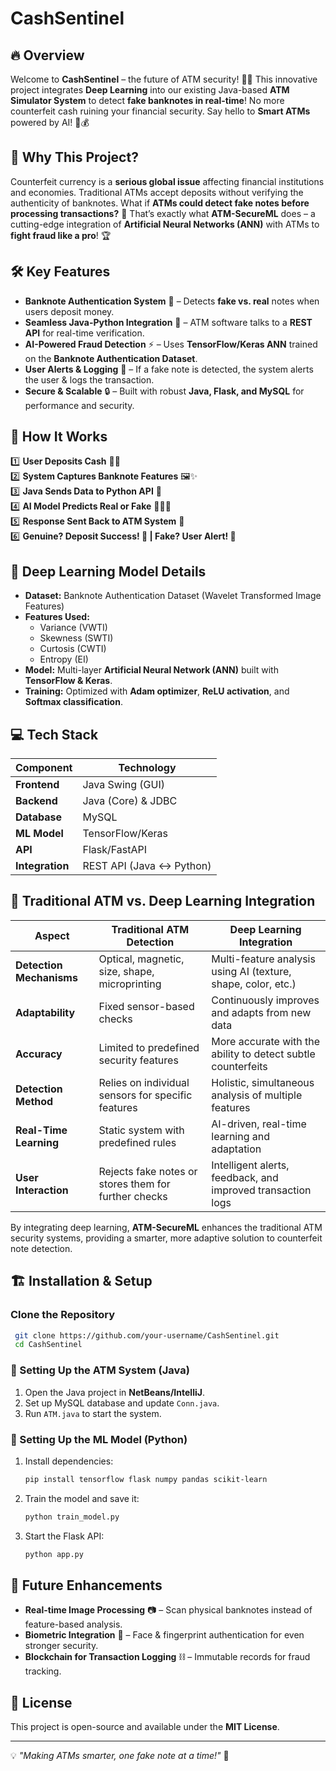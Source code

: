 # CashSentinel
## 🔥 Overview
Welcome to **CashSentinel** – the future of ATM security! 🏦💡 This innovative project integrates **Deep Learning** into our existing Java-based **ATM Simulator System** to detect **fake banknotes in real-time**! No more counterfeit cash ruining your financial security. Say hello to **Smart ATMs** powered by AI! 🤖💰
## 🎯 Why This Project?
Counterfeit currency is a **serious global issue** affecting financial institutions and economies. Traditional ATMs accept deposits without verifying the authenticity of banknotes. What if **ATMs could detect fake notes before processing transactions?** 🤯 That’s exactly what **ATM-SecureML** does – a cutting-edge integration of **Artificial Neural Networks (ANN)** with ATMs to **fight fraud like a pro**! 🏆
## 🛠 Key Features
- **Banknote Authentication System** 🧐 – Detects **fake vs. real** notes when users deposit money.
- **Seamless Java-Python Integration** 🔄 – ATM software talks to a **REST API** for real-time verification.
- **AI-Powered Fraud Detection** ⚡ – Uses **TensorFlow/Keras ANN** trained on the **Banknote Authentication Dataset**.
- **User Alerts & Logging** 📜 – If a fake note is detected, the system alerts the user & logs the transaction.
- **Secure & Scalable** 🔒 – Built with robust **Java, Flask, and MySQL** for performance and security.


## 🚧 How It Works
1️⃣ **User Deposits Cash** 🏧💵  
2️⃣ **System Captures Banknote Features** 🖼️✨  
3️⃣ **Java Sends Data to Python API** 🔗  
4️⃣ **AI Model Predicts Real or Fake** 🧠✅❌  
5️⃣ **Response Sent Back to ATM System** 🚀  
6️⃣ **Genuine? Deposit Success! 🎉 | Fake? User Alert! 🚨**  


## 🔬 Deep Learning Model Details
- **Dataset:** Banknote Authentication Dataset (Wavelet Transformed Image Features)
- **Features Used:**
  - Variance (VWTI)
  - Skewness (SWTI)
  - Curtosis (CWTI)
  - Entropy (EI)
- **Model:** Multi-layer **Artificial Neural Network (ANN)** built with **TensorFlow & Keras**.
- **Training:** Optimized with **Adam optimizer**, **ReLU activation**, and **Softmax classification**.


## 💻 Tech Stack
| Component           | Technology        |
|--------------------|-----------------|
| **Frontend**      | Java Swing (GUI) |
| **Backend**       | Java (Core) & JDBC |
| **Database**      | MySQL            |
| **ML Model**      | TensorFlow/Keras |
| **API**           | Flask/FastAPI    |
| **Integration**   | REST API (Java ↔ Python) |

## 🤖 Traditional ATM vs. Deep Learning Integration

| **Aspect**                | **Traditional ATM Detection**                         | **Deep Learning Integration**                               |
|---------------------------|--------------------------------------------------------|------------------------------------------------------------|
| **Detection Mechanisms**   | Optical, magnetic, size, shape, microprinting          | Multi-feature analysis using AI (texture, shape, color, etc.)|
| **Adaptability**           | Fixed sensor-based checks                             | Continuously improves and adapts from new data              |
| **Accuracy**               | Limited to predefined security features                | More accurate with the ability to detect subtle counterfeits |
| **Detection Method**       | Relies on individual sensors for specific features     | Holistic, simultaneous analysis of multiple features        |
| **Real-Time Learning**     | Static system with predefined rules                    | AI-driven, real-time learning and adaptation                |
| **User Interaction**       | Rejects fake notes or stores them for further checks   | Intelligent alerts, feedback, and improved transaction logs  |

By integrating deep learning, **ATM-SecureML** enhances the traditional ATM security systems, providing a smarter, more adaptive solution to counterfeit note detection.

## 🏗 Installation & Setup
### Clone the Repository
```bash
 git clone https://github.com/your-username/CashSentinel.git
 cd CashSentinel
```


### 🏦 Setting Up the ATM System (Java)
1. Open the Java project in **NetBeans/IntelliJ**.
2. Set up MySQL database and update `Conn.java`.
3. Run `ATM.java` to start the system.


### 🧠 Setting Up the ML Model (Python)
1. Install dependencies:
   ```bash
   pip install tensorflow flask numpy pandas scikit-learn
   ```
2. Train the model and save it:
   ```python
   python train_model.py
   ```
3. Start the Flask API:
   ```bash
   python app.py
   ```


## 🌟 Future Enhancements
- **Real-time Image Processing** 📷 – Scan physical banknotes instead of feature-based analysis.
- **Biometric Integration** 🔐 – Face & fingerprint authentication for even stronger security.
- **Blockchain for Transaction Logging** ⛓️ – Immutable records for fraud tracking.

## 📜 License
This project is open-source and available under the **MIT License**.

---
💡 *"Making ATMs smarter, one fake note at a time!"* 🚀

